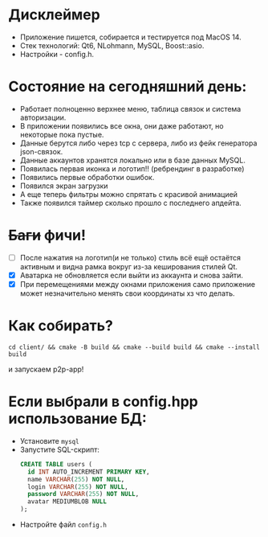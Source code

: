 # Дисклеймер
* Приложение пишется, собирается и тестируется под MacOS 14.
* Стек технологий: Qt6, NLohmann, MySQL, Boost::asio.
* Настройки - config.h.

# Состояние на сегодняшний день:
* Работает полноценно верхнее меню, таблица связок и система авторизации.
* В приложении появились все окна, они даже работают, но некоторые пока пустые.
* Данные берутся либо через tcp с сервера, либо из фейк генератора json-связок.
* Данные аккаунтов хранятся локально или в базе данных MySQL.
* Появилась первая иконка и логотип!! (ребрендинг в разработке)
* Появились первые обработки ошибок.
* Появился экран загрузки
* А еще теперь фильтры можно спрятать с красивой анимацией
* Также появился таймер сколько прошло с последнего апдейта.

# ~~Баги~~ фичи!
* [ ] После нажатия на логотип(и не только) стиль всё ещё остаётся активным и видна рамка вокруг из-за кеширования стилей Qt.
* [x] Аватарка не обновляется если выйти из аккаунта и снова зайти.
* [x] При перемещениями между окнами приложения само приложение может незначительно менять свои координаты хз что делать.

# Как собирать?
``` shell
cd client/ && cmake -B build && cmake --build build && cmake --install build
```
и запускаем p2p-app!

# Если выбрали в config.hpp использование БД:
* Установите `mysql`
* Запустите SQL-скрипт:
  ``` sql
  CREATE TABLE users (
    id INT AUTO_INCREMENT PRIMARY KEY,
    name VARCHAR(255) NOT NULL,
    login VARCHAR(255) NOT NULL,
    password VARCHAR(255) NOT NULL,
    avatar MEDIUMBLOB NULL 
  ); 
  ```
* Настройте файл `config.h`
